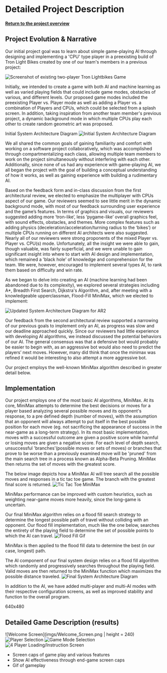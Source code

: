 # Detailed Project Description
#### [Return to the project overview](index.md)
## Project Evolution & Narrative

Our initial project goal was to learn about simple game-playing AI through designing and implementing a 'CPU' type player in a preexisting build of Tron Light Bikes created by one of our team's members in a previous project:

![Screenshot of existing two-player Tron Lightbikes Game ](imgs/Existing_game.png)

Initially, we intended to create a game with both AI and machine learning as well as varied playing fields that could include game modes, obstacles of various, and different levels. Our proposed game modes included the preexisting Player vs. Player mode as well as adding a Player vs. a combination of Players and CPUs, which could be selected from a splash screen. In addition, taking inspiration from another team member's previous project, a dynamic background mode in which multiple CPUs play each other to create random geometric art was proposed.

Initial System Architecture Diagram
![Initial System Architecture Diagram](imgs/Initial_Arch_Diagram.png)


We all shared the common goals of gaining familiarity and comfort with working on a software project collaboratively, which was accomplished through compartmentalizing each class, allowing multiple team members to work on the project simultaneously without interfering with each other. Additionally, since none of us had any experience with game-playing AI, we all began the project with the goal of building a conceptual understanding of how it works, as well as gaining experience with building a rudimentary AI.


Based on the feedback form and in-class discussion from the first architectural review, we elected to emphasize the multiplayer with CPUs aspect of our game. Our reviewers seemed to see little merit in the dynamic background mode, with most of our feedback surrounding user experience and the game’s features. In terms of graphics and visuals, our reviewers suggested adding more ‘tron-like’, less ‘pygame-like’ overall graphics feel, with sound effects, obstacles, and themes. More complex features such as adding physics (deceleration/acceleration/turning radius to the ‘bikes’) or multiple CPUs running on different AI architects were also suggested. Nearly all of our reviewers were strong proponents of the mixed Player vs. Player vs. CPU(s) mode. Unfortunately, all the insight we were able to gain, though valuable, was fairly superficial, and we were unable to gain significant insight into where to start with AI design and implementation, which remained a 'black hole' of knowledge and comprehension for the team. We were, however, encouraged to implement several types AI, to rank them based on difficulty and win rate.

As we began to delve into creating an AI (machine learning had been abandoned due to its complexity), we explored several strategies including A*, Breadth First Search, Dijkstra's Algorithm, and, after meeting with a knowledgeable upperclassman, Flood-Fill MiniMax, which we elected to implement:

![Updated System Architecture Diagram for AR2](imgs/Updated_Arch_Diag.png)

Our feedback from the second architectural review supported a narrowing of our previous goals to implement only an AI, as progress was slow and our deadline approached quickly. Since our reviewers had little experience with developing AI algorithms, we instead discussed the potential behaviors of our AI. The general consensus was that a defensive bot would probably be easier to begin with, as an aggressive bot would also need to predict the players’ next moves. However, many did think that once the minimax was refined it would be interesting to also attempt a more aggressive bot.

Our project employs the well-known MiniMax algorithm described in greater detail below.




## Implementation
Our project employs one of the most basic AI algorithms, MiniMax. At its core, MiniMax attempts to determine the best decisions or moves for a player based analyzing several possible moves and its opponent's response, to a pre defined depth (number of moves), with the assumption that an opponent will always attempt to put itself in the best possible position for each move (eg. not sacrificing the appearance of success in the near-game as a long-term strategy). In its most basic implementation, moves with a successful outcome are given a positive score while harmful or losing moves are given a negative score. For each level of depth search, unsuccessful 'branches'(possible moves or sets of moves) or branches that prove to be worse than a previously examined move will be 'pruned' from the main search tree in a process known as Alpha-Beta Pruning. MiniMax then returns the set of moves with the greatest score.

The below image depicts how a MiniMax AI will tree search all the possible moves and responses in a tic tac toe game. The branch with the greatest final score is returned.
![Tic Tac Toe MiniMax](imgs/full-minimax-move-tree.png)

MiniMax performance can be improved with custom heuristics, such as weighting near-game moves more heavily, since the long-game is uncertain.

Our final MiniMax algorithm relies on a flood fill search strategy to determine the longest possible path of travel without colliding with an opponent. Our flood fill implementation, much like the one below, searches the entirety of the playing field to determine the set of possible points to which the AI can travel.
![Flood Fill Gif](imgs/Recursive_Flood_Fill_4.gif)

MiniMax is then applied to the flood fill data to determine the best (in our case, longest) path.

The AI component of our final system design relies on a flood fill algorithm which randomly and progressively searches throughout the playing field. Valid moves are then returned to the MiniMax function which maximizes the possible distance traveled.
![Final System Architecture Diagram](imgs/Final_Sys_Arch_Diag.png)

In addition to the AI, we have added multi-player and multi-AI modes with their respective configuration screens, as well as improved stability and function to the overall program.

640x480
## Detailed Game Description (results)
![Welcome Screen](imgs/Welcome_Screen.png | height = 240)
![Player Selection](imgs/Player_count.png)
![Game Mode Selection](imgs/Game_Mode.png)
![4 Player Loading/Instruction Screen](imgs/4_players.png)


* Screen caps of game play and various features
* Show AI effectiveness through end-game screen caps
* Gif of gameplay
